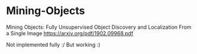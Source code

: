 # Mining-Objects
Mining Objects: Fully Unsupervised Object Discovery and Localization From a Single Image
https://arxiv.org/pdf/1902.09968.pdf

Not implemented fully :/ But working :)

